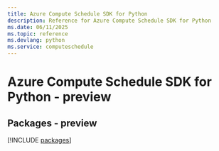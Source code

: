 ```yaml
---
title: Azure Compute Schedule SDK for Python
description: Reference for Azure Compute Schedule SDK for Python
ms.date: 06/11/2025
ms.topic: reference
ms.devlang: python
ms.service: computeschedule
---
```

# Azure Compute Schedule SDK for Python - preview
## Packages - preview
[!INCLUDE [packages](compute-schedule-index.md)]